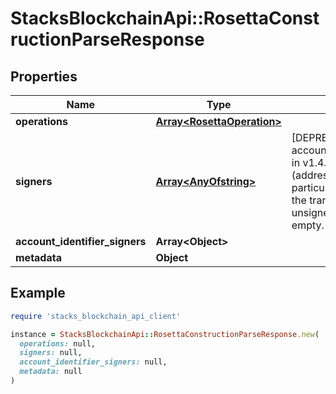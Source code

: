 # StacksBlockchainApi::RosettaConstructionParseResponse

## Properties

| Name | Type | Description | Notes |
| ---- | ---- | ----------- | ----- |
| **operations** | [**Array&lt;RosettaOperation&gt;**](RosettaOperation.md) |  |  |
| **signers** | [**Array&lt;AnyOfstring&gt;**](AnyOfstring.md) | [DEPRECATED by account_identifier_signers in v1.4.4] All signers (addresses) of a particular transaction. If the transaction is unsigned, it should be empty. | [optional] |
| **account_identifier_signers** | **Array&lt;Object&gt;** |  | [optional] |
| **metadata** | **Object** |  | [optional] |

## Example

```ruby
require 'stacks_blockchain_api_client'

instance = StacksBlockchainApi::RosettaConstructionParseResponse.new(
  operations: null,
  signers: null,
  account_identifier_signers: null,
  metadata: null
)
```

